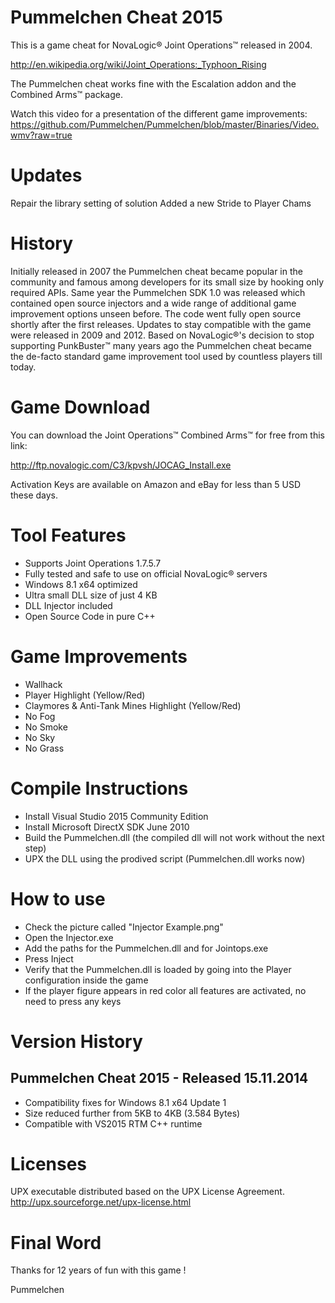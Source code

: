 Pummelchen Cheat 2015
=====================
This is a game cheat for NovaLogic® Joint Operations™ released in 2004.

http://en.wikipedia.org/wiki/Joint_Operations:_Typhoon_Rising

The Pummelchen cheat works fine with the Escalation addon and the Combined Arms™ package. 

Watch this video for a presentation of the different game improvements:
https://github.com/Pummelchen/Pummelchen/blob/master/Binaries/Video.wmv?raw=true

Updates
=============
Repair the library setting of solution
Added a new Stride to Player Chams


History
=======
Initially released in 2007 the Pummelchen cheat became popular in the community and famous among developers for its small size by hooking only required APIs. Same year the Pummelchen SDK 1.0 was released which contained open source injectors and a wide range of additional game improvement options unseen before. The code went fully open source shortly after the first releases. Updates to stay compatible with the game were released in 2009 and 2012. Based on NovaLogic®'s decision to stop supporting PunkBuster™ many years ago the Pummelchen cheat became the de-facto standard game improvement tool used by countless players till today.


Game Download
=============
You can download the Joint Operations™ Combined Arms™ for free from this link:

http://ftp.novalogic.com/C3/kpvsh/JOCAG_Install.exe

Activation Keys are available on Amazon and eBay for less than 5 USD these days.


Tool Features
=============
- Supports Joint Operations 1.7.5.7
- Fully tested and safe to use on official NovaLogic® servers
- Windows 8.1 x64 optimized
- Ultra small DLL size of just 4 KB
- DLL Injector included
- Open Source Code in pure C++


Game Improvements
=================
- Wallhack
- Player Highlight (Yellow/Red)
- Claymores & Anti-Tank Mines Highlight (Yellow/Red)
- No Fog
- No Smoke
- No Sky
- No Grass


Compile Instructions
====================
- Install Visual Studio 2015 Community Edition
- Install Microsoft DirectX SDK June 2010
- Build the Pummelchen.dll (the compiled dll will not work without the next step)
- UPX the DLL using the prodived script (Pummelchen.dll works now)


How to use
==========
- Check the picture called "Injector Example.png"
- Open the Injector.exe
- Add the paths for the Pummelchen.dll and for Jointops.exe
- Press Inject
- Verify that the Pummelchen.dll is loaded by going into the Player configuration inside the game
- If the player figure appears in red color all features are activated, no need to press any keys


Version History
===============

Pummelchen Cheat 2015 - Released 15.11.2014
-------------------------------------------
- Compatibility fixes for Windows 8.1 x64 Update 1
- Size reduced further from 5KB to 4KB (3.584 Bytes)
- Compatible with VS2015 RTM C++ runtime


Licenses
========
UPX executable distributed based on the UPX License Agreement.
http://upx.sourceforge.net/upx-license.html


Final Word
==========
Thanks for 12 years of fun with this game !

Pummelchen
